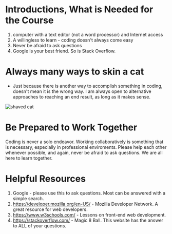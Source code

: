 # Introductions, What is Needed for the Course
	
1. computer with a text editor (not a word processor) and Internet access
2. A willingless to learn - coding doesn't always come easy
3. Never be afraid to ask questions
4. Google is your best friend. So is Stack Overflow. 


# Always many ways to skin a cat
	
* Just because there is another way to accomplish something in coding, doesn't mean it is the wrong way. I am always open to alternative approaches to reaching an end result, as long as it makes sense. 

![shaved cat](http://2.bp.blogspot.com/-zv1l0jnUDXE/TjAbwrzR8FI/AAAAAAAAVbM/ir653ml3_Jc/s1600/46.jpeg)

# Be Prepared to Work Together

Coding is never a solo endeavor. Working collaboratively is something that is necessary, especially in professional enviroments. Please help each other whenever possible, and again, never be afraid to ask questions. We are all here to learn together.

# Helpful Resources
1. Google - please use this to ask questions. Most can be answered with a simple search.
2. https://developer.mozilla.org/en-US/ - Mozilla Developer Network. A great resource for web developers.
3. https://www.w3schools.com/ - Lessons on front-end web development.
4. https://stackoverflow.com/ - Magic 8 Ball. This website has the answer to ALL of your questions. 
